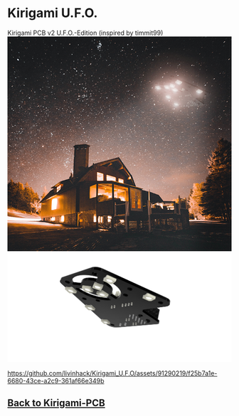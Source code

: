 # Kirigami U.F.O.

Kirigami PCB v2 U.F.O.-Edition (inspired by timmit99)
![Alt text](/Images/ufo.png?raw=true "Title")![Alt text](/Images/kirigami_UFO_pcb.png?raw=true "Title")

https://github.com/livinhack/Kirigami_U.F.O/assets/91290219/f25b7a1e-6680-43ce-a2c9-361af66e349b

## [Back to Kirigami-PCB](https://github.com/livinhack/Kirigami-PCB)
